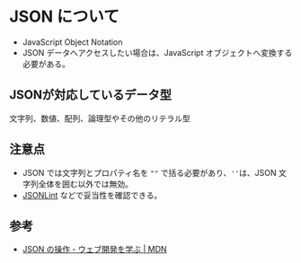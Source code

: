 # JSON について
- JavaScript Object Notation
- JSON データへアクセスしたい場合は、JavaScript オブジェクトへ変換する必要がある。

## JSONが対応しているデータ型
文字列、数値、配列、論理型やその他のリテラル型

## 注意点
- JSON では文字列とプロパティ名を `""` で括る必要があり、`''`は、JSON 文字列全体を囲む以外では無効。
- [JSONLint](https://jsonlint.com/) などで妥当性を確認できる。

## 参考
- [JSON の操作 - ウェブ開発を学ぶ | MDN](https://developer.mozilla.org/ja/docs/Learn/JavaScript/Objects/JSON)
